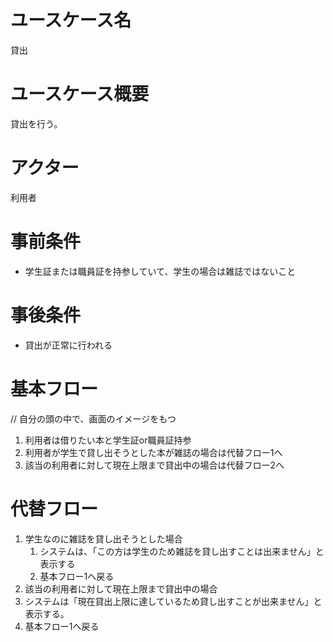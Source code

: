 # ユースケース名
貸出
# ユースケース概要
貸出を行う。
# アクター
利用者
# 事前条件
- 学生証または職員証を持参していて、学生の場合は雑誌ではないこと
# 事後条件
- 貸出が正常に行われる
# 基本フロー
// 自分の頭の中で、画面のイメージをもつ
1. 利用者は借りたい本と学生証or職員証持参
2. 利用者が学生で貸し出そうとした本が雑誌の場合は代替フロー1へ
3. 該当の利用者に対して現在上限まで貸出中の場合は代替フロー2へ
# 代替フロー
1. 学生なのに雑誌を貸し出そうとした場合
   1. システムは、「この方は学生のため雑誌を貸し出すことは出来ません」と表示する 
   2. 基本フロー1へ戻る
2.  該当の利用者に対して現在上限まで貸出中の場合
   1. システムは「現在貸出上限に達しているため貸し出すことが出来ません」と表示する。
   2. 基本フロー1へ戻る